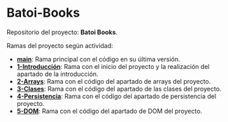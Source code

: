 # Batoi-Books
Repositorio del proyecto: **Batoi Books**.

Ramas del proyecto según actividad:
 - [**main**]([https://github.com/tu-usuario/batoi-books/tree/main](https://github.com/Desarrollo-Cliente-Alejandro-Martinez/Batoi-Books/tree/main)): Rama principal con el código en su última versión.
 - [**1-Introducción**](https://github.com/Desarrollo-Cliente-Alejandro-Martinez/Batoi-Books/tree/1-Introduccion): Rama con el inicio del proyecto y la realización del apartado de la introducción.
 - [**2-Arrays**](https://github.com/Desarrollo-Cliente-Alejandro-Martinez/Batoi-Books/tree/2-Arrays): Rama con el código del apartado de arrays del proyecto.
 - [**3-Clases**](https://github.com/Desarrollo-Cliente-Alejandro-Martinez/Batoi-Books/tree/3-Clases): Rama con el código del apartado de las clases del proyecto.
 - [**4-Persistencia**](https://github.com/Desarrollo-Cliente-Alejandro-Martinez/Batoi-Books/tree/4-Persistencia): Rama con el código del apartado de persistencia del proyecto.
 - [**5-DOM**](https://github.com/Desarrollo-Cliente-Alejandro-Martinez/Batoi-Books/tree/5-DOM): Rama con el código del apartado de DOM del proyecto.
